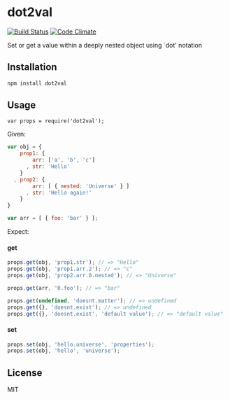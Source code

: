 # dot2val

[![Build Status](https://travis-ci.org/yangg/dot2val.svg?branch=master)](https://travis-ci.org/yangg/dot2val) [![Code Climate](https://codeclimate.com/github/yangg/dot2val/badges/gpa.svg)](https://codeclimate.com/github/yangg/dot2val)

Set or get a value within a deeply nested object using `dot' notation

## Installation
```bash
npm install dot2val
```

## Usage
```
var props = require('dot2val');
```

Given:

```js
var obj = {
    prop1: {
        arr: ['a', 'b', 'c']
      , str: 'Hello'
    }
  , prop2: {
        arr: [ { nested: 'Universe' } ]
      , str: 'Hello again!'
    }
}

var arr = [ { foo: 'bar' } ];
```

Expect:

<!-- js
  var props = require('./');
-->

#### get

```js
props.get(obj, 'prop1.str'); // => "Hello"
props.get(obj, 'prop1.arr.2'); // => "c"
props.get(obj, 'prop2.arr.0.nested'); // => "Universe"

props.get(arr, '0.foo'); // => "bar"

props.get(undefined, 'doesnt.matter'); // => undefined
props.get({}, 'doesnt.exist'); // => undefined
props.get({}, 'doesnt.exist', 'default value'); // => "default value"
```

#### set

```js
props.set(obj, 'hello.universe', 'properties');
props.set(obj, 'hello', 'universe');
```

## License
MIT
